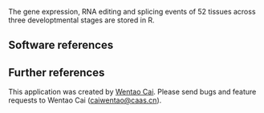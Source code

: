 
The gene expression, RNA editing and splicing events of 52 tissues across three developtmental stages are stored in R.

## Software references  
 

## Further references  
This application was created by <a href="https://venyao.github.io/" target="_blank">Wentao Cai</a>. Please send bugs and feature requests to Wentao Cai (caiwentao@caas.cn).  